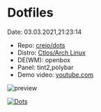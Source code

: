 # Dotfiles

Date: 03.03.2021,21:23:14

- Repo: [creio/dots](https://github.com/creio/dots)
- Distro: [Ctlos/Arch Linux](https://ctlos.github.io/)
- DE(WM): openbox
- Panel: tint2,polybar
- Demo video: [youtube.com](https://www.youtube.com/watch?v=gC5yvQnroRk)
<!-- - Info: [r/unixporn](https://www.reddit.com/r/unixporn/comments/cbf98s/xfwm_light/etf1549/) -->
<!-- - Yt: [youtube.com](https://www.youtube.com/channel/UCPCp_ZnMKEwYdnA_YfOZrZg) -->
<!-- - [Start Page](https://creio.github.io/dots/sp.html) -->

![preview](https://raw.githubusercontent.com/creio/dots/master/docs/screen/ob2.png)

[![Dots](https://github-readme-stats.vercel.app/api?username=creio&show_icons=true&include_all_commits=true&hide_border=true&theme=tokyonight)](https://github.com/creio/dots)
